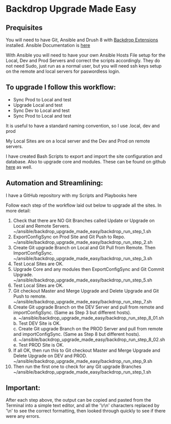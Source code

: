 # Backdrop Upgrade Made Easy

## Prequisites

You will need to have Git, Ansible and Drush 8 with [Backdrop Extensions](https://github.com/backdrop-contrib/backdrop-drush-extension) installed. Ansible Documentation is [here](https://docs.ansible.com/ansible/latest/index.html)

With Ansible you will need to have your own Ansible Hosts File setup for the Local, Dev and Prod Servers and correct the scripts accordingly. They do not need Sudo, just run as a normal user, but you will need ssh keys setup on the remote and local servers for paswordless login.

## To upgrade I follow this workflow:

- Sync Prod to Local and test
- Upgrade Local and test
- Sync Dev to Local and test
- Sync Prod to Local and test

It is useful to have a standard naming convention, so I use <SiteName>.local, <SiteName>dev and <SiteName>prod

My Local Sites are on a local server and the Dev and Prod on remote servers.

I have created Bash Scripts to export and import the site configuration and database. Also to upgrade core and modules. These can be found on github [here](https://github.com/TheMetMan/backdrop-web-install) as well.

## Automation and Streamlining:

I have a GitHub repository with my Scripts and Playbooks here

Follow each step of the workflow laid out below to upgrade all the sites.
In more detail:

1. Check that there are NO Git Branches called Update or Upgrade on Local and Remote Servers.  
    ~/ansible/backdrop\_upgrade\_made\_easy/backdrop\_run\_step_1.sh
2. ExportConfigSync on Prod Site and Git Push to Repo.  
~/ansible/backdrop_upgrade_made_easy/backdrop_run_step_2.sh
3. Create Git upgrade Branch on Local and Git Pull from Remote. Then ImportConfigSync.  
    ~/ansible/backdrop_upgrade_made_easy/backdrop_run_step_3.sh
4. Test Local Sites are OK.
5. Upgrade Core and any modules then ExportConfigSync and Git Commit Upgrade.  
    ~/ansible/backdrop_upgrade_made_easy/backdrop_run_step_5.sh
6. Test Local Sites are OK.
7. Git checkout Master and Merge Upgrade and Delete Upgrade and Git Push to remote.  
    ~/ansible/backdrop_upgrade_made_easy/backdrop_run_step_7.sh
8. Create Git upgrade Branch on the DEV Server and pull from remote and importConfigSync. (Same as Step 3 but different hosts).  
    a. ~/ansible/backdrop_upgrade_made_easy/backdrop_run_step_8_01.sh  
    b. Test DEV Site is OK.  
    c. Create Git upgrade Branch on the PROD Server and pull from remote and importConfigSync. (Same as Step 8 but different hosts).  
    d. ~/ansible/backdrop_upgrade_made_easy/backdrop_run_step_8_02.sh  
    e. Test PROD Site is OK.  
9. If all OK, then run this to Git checkout Master and Merge Upgrade and Delete Upgrade on DEV and PROD.  
     ~/ansible/backdrop_upgrade_made_easy/backdrop_run_step_9.sh
10. Then run the first one to check for any Git upgrade Branches  
     ~/ansible/backdrop_upgrade_made_easy/backdrop_run_step_1.sh

## Important:

After each step above, the output can be copied and pasted from the Terminal into a simple text editor, and all the '\r\n' characters replaced by '\n' to see the correct formatting, then looked through quickly to see if there were any errors.

